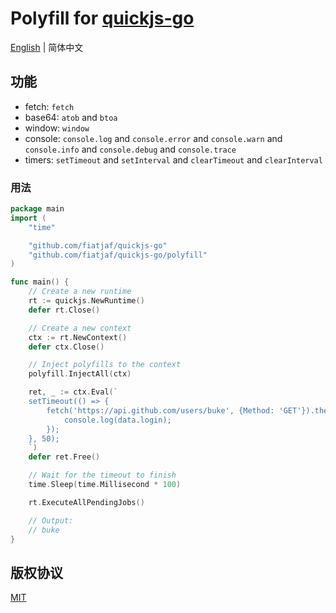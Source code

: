 # Polyfill for [quickjs-go](https://github.com/fiatjaf/quickjs-go)
[English](README.md) | 简体中文

## 功能
* fetch: `fetch`
* base64: `atob` and `btoa`
* window: `window`
* console: `console.log` and `console.error` and `console.warn` and `console.info` and `console.debug` and `console.trace`
* timers: `setTimeout` and `setInterval` and `clearTimeout` and `clearInterval`

### 用法
```go
package main
import (
	"time"

	"github.com/fiatjaf/quickjs-go"
	"github.com/fiatjaf/quickjs-go/polyfill"
)

func main() {
	// Create a new runtime
	rt := quickjs.NewRuntime()
	defer rt.Close()

	// Create a new context
	ctx := rt.NewContext()
	defer ctx.Close()

	// Inject polyfills to the context
	polyfill.InjectAll(ctx)

	ret, _ := ctx.Eval(`
	setTimeout(() => {
		fetch('https://api.github.com/users/buke', {Method: 'GET'}).then(response => response.json()).then(data => {
			console.log(data.login);
		});
	}, 50);
	`)
	defer ret.Free()

	// Wait for the timeout to finish
	time.Sleep(time.Millisecond * 100)

	rt.ExecuteAllPendingJobs()

	// Output:
	// buke
}
```

## 版权协议
[MIT](./LICENSE)

